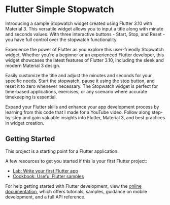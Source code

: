 # Flutter Simple Stopwatch

Introducing a sample Stopwatch widget created using Flutter 3.10 with Material 3. This versatile widget allows you to input a title along with minute and seconds values. With three interactive buttons - Start, Stop, and Reset - you have full control over the stopwatch functionality.

Experience the power of Flutter as you explore this user-friendly Stopwatch widget. Whether you're a beginner or an experienced Flutter developer, this widget showcases the latest features of Flutter 3.10, including the sleek and modern Material 3 design.

Easily customize the title and adjust the minutes and seconds for your specific needs. Start the stopwatch, pause it using the stop button, and reset it to zero whenever necessary. The Stopwatch widget is perfect for time-based applications, exercises, or any scenario where accurate timekeeping is essential.

Expand your Flutter skills and enhance your app development process by learning from this code that I made for a YouTube video. Follow along step-by-step and gain valuable insights into Flutter, Material 3, and best practices in widget creation.

## Getting Started

This project is a starting point for a Flutter application.

A few resources to get you started if this is your first Flutter project:

- [Lab: Write your first Flutter app](https://docs.flutter.dev/get-started/codelab)
- [Cookbook: Useful Flutter samples](https://docs.flutter.dev/cookbook)

For help getting started with Flutter development, view the
[online documentation](https://docs.flutter.dev/), which offers tutorials,
samples, guidance on mobile development, and a full API reference.
